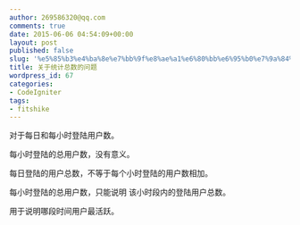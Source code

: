 ```yaml
---
author: 269586320@qq.com
comments: true
date: 2015-06-06 04:54:09+00:00
layout: post
published: false
slug: '%e5%85%b3%e4%ba%8e%e7%bb%9f%e8%ae%a1%e6%80%bb%e6%95%b0%e7%9a%84%e9%97%ae%e9%a2%98'
title: 关于统计总数的问题
wordpress_id: 67
categories:
- CodeIgniter
tags:
- fitshike
---
```






对于每日和每小时登陆用户数。


  


每小时登陆的总用户数，没有意义。

  


每日登陆的用户总数，不等于每个小时登陆的用户数相加。

每小时登陆的总用户数，只能说明 该小时段内的登陆用户总数。

用于说明哪段时间用户最活跃。

  


